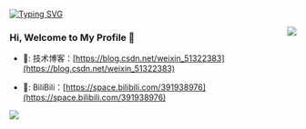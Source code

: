 <!--   my-ticker -->    
[![Typing SVG](https://readme-typing-svg.herokuapp.com?color=%2336BCF7&center=true&vCenter=true&width=600&lines=Hi+there+👋👋👋,+I+am+JehanRio;+Welcome+to+My+Profile!;Started+from+the+bottom;Always+learning+new+things+and+Always+loving+computer+)](https://git.io/typing-svg)
</p>
<img align="right" src="https://github-readme-stats.vercel.app/api?username=neowho&show_icons=true&icon_color=CE1D2D&text_color=718096&bg_color=ffffff&hide_title=true" />
  
### Hi, Welcome to My Profile  🌅
- 📘: 技术博客：[https://blog.csdn.net/weixin_51322383](https://blog.csdn.net/weixin_51322383)

- 🎸:  BiliBili：[https://space.bilibili.com/391938976](https://space.bilibili.com/391938976)

![](assets/Bottom_down.svg)
